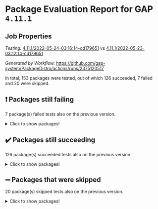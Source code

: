 # Package Evaluation Report for GAP `4.11.1`

## Job Properties

*Testing:* [4.11.1/2022-05-24-03:16:14-cd179651](https://github.com/gap-system/PackageDistro/blob/data/reports/4.11.1/2022-05-24-03:16:14-cd179651) vs [4.11.1/2022-05-23-03:12:14-cd179651](https://github.com/gap-system/PackageDistro/blob/data/reports/4.11.1/2022-05-23-03:12:14-cd179651)

*Generated by Workflow:* https://github.com/gap-system/PackageDistro/actions/runs/2375120517

In total, 153 packages were tested, out of which 126 succeeded, 7 failed and 20 were skipped.

## :exclamation: Packages still failing

7 package(s) failed tests also on the previous version.
<details><summary>Click to show packages!</summary>

- fining 1.4.1 [(failure)](https://github.com/gap-system/PackageDistro/runs/6566179905?check_suite_focus=true)
- francy 1.2.4 [(failure)](https://github.com/gap-system/PackageDistro/runs/6566180341?check_suite_focus=true)
- hap 1.39 [(failure)](https://github.com/gap-system/PackageDistro/runs/6566181009?check_suite_focus=true)
- normalizinterface 1.3.2 [(failure)](https://github.com/gap-system/PackageDistro/runs/6566182386?check_suite_focus=true)
- packagemanager 1.2 [(failure)](https://github.com/gap-system/PackageDistro/runs/6566182543?check_suite_focus=true)
- recog 1.3.2 [(failure)](https://github.com/gap-system/PackageDistro/runs/6566183129?check_suite_focus=true)
- semigroups 4.0.0 [(failure)](https://github.com/gap-system/PackageDistro/runs/6566183483?check_suite_focus=true)
</details>

## :heavy_check_mark: Packages still succeeding

126 package(s) succeeded tests also on the previous version.
<details><summary>Click to show packages!</summary>

- ace 5.4 [(success)](https://github.com/gap-system/PackageDistro/runs/6566178236?check_suite_focus=true)
- aclib 1.3.2 [(success)](https://github.com/gap-system/PackageDistro/runs/6566178269?check_suite_focus=true)
- agt 0.2 [(success)](https://github.com/gap-system/PackageDistro/runs/6566178294?check_suite_focus=true)
- alnuth 3.2.1 [(success)](https://github.com/gap-system/PackageDistro/runs/6566178336?check_suite_focus=true)
- anupq 3.2.6 [(success)](https://github.com/gap-system/PackageDistro/runs/6566178386?check_suite_focus=true)
- atlasrep 2.1.2 [(success)](https://github.com/gap-system/PackageDistro/runs/6566178421?check_suite_focus=true)
- autodoc 2022.03.10 [(success)](https://github.com/gap-system/PackageDistro/runs/6566178463?check_suite_focus=true)
- automata 1.15 [(success)](https://github.com/gap-system/PackageDistro/runs/6566178491?check_suite_focus=true)
- automgrp 1.3.2 [(success)](https://github.com/gap-system/PackageDistro/runs/6566178536?check_suite_focus=true)
- autpgrp 1.10.2 [(success)](https://github.com/gap-system/PackageDistro/runs/6566178576?check_suite_focus=true)
- cap 2022.05-07 [(success)](https://github.com/gap-system/PackageDistro/runs/6566178610?check_suite_focus=true)
- caratinterface 2.3.3 [(success)](https://github.com/gap-system/PackageDistro/runs/6566178643?check_suite_focus=true)
- cddinterface 2020.06.24 [(success)](https://github.com/gap-system/PackageDistro/runs/6566178689?check_suite_focus=true)
- circle 1.6.5 [(success)](https://github.com/gap-system/PackageDistro/runs/6566178722?check_suite_focus=true)
- classicpres 1.22 [(success)](https://github.com/gap-system/PackageDistro/runs/6566178766?check_suite_focus=true)
- cohomolo 1.6.10 [(success)](https://github.com/gap-system/PackageDistro/runs/6566178804?check_suite_focus=true)
- congruence 1.2.4 [(success)](https://github.com/gap-system/PackageDistro/runs/6566178849?check_suite_focus=true)
- corelg 1.56 [(success)](https://github.com/gap-system/PackageDistro/runs/6566178889?check_suite_focus=true)
- crime 1.6 [(success)](https://github.com/gap-system/PackageDistro/runs/6566178944?check_suite_focus=true)
- crisp 1.4.5 [(success)](https://github.com/gap-system/PackageDistro/runs/6566178992?check_suite_focus=true)
- crypting 0.10 [(success)](https://github.com/gap-system/PackageDistro/runs/6566179041?check_suite_focus=true)
- cryst 4.1.24 [(success)](https://github.com/gap-system/PackageDistro/runs/6566179079?check_suite_focus=true)
- crystcat 1.1.9 [(success)](https://github.com/gap-system/PackageDistro/runs/6566179120?check_suite_focus=true)
- ctbllib 1.3.4 [(success)](https://github.com/gap-system/PackageDistro/runs/6566179174?check_suite_focus=true)
- cubefree 1.19 [(success)](https://github.com/gap-system/PackageDistro/runs/6566179228?check_suite_focus=true)
- curlinterface 2.2.2 [(success)](https://github.com/gap-system/PackageDistro/runs/6566179293?check_suite_focus=true)
- cvec 2.7.5 [(success)](https://github.com/gap-system/PackageDistro/runs/6566179343?check_suite_focus=true)
- datastructures 0.2.7 [(success)](https://github.com/gap-system/PackageDistro/runs/6566179387?check_suite_focus=true)
- deepthought 1.0.5 [(success)](https://github.com/gap-system/PackageDistro/runs/6566179443?check_suite_focus=true)
- design 1.7 [(success)](https://github.com/gap-system/PackageDistro/runs/6566179495?check_suite_focus=true)
- difsets 2.3.1 [(success)](https://github.com/gap-system/PackageDistro/runs/6566179555?check_suite_focus=true)
- digraphs 1.5.3 [(success)](https://github.com/gap-system/PackageDistro/runs/6566179606?check_suite_focus=true)
- edim 1.3.5 [(success)](https://github.com/gap-system/PackageDistro/runs/6566179711?check_suite_focus=true)
- example 4.3.1 [(success)](https://github.com/gap-system/PackageDistro/runs/6566179755?check_suite_focus=true)
- factint 1.6.3 [(success)](https://github.com/gap-system/PackageDistro/runs/6566179803?check_suite_focus=true)
- ferret 1.0.7 [(success)](https://github.com/gap-system/PackageDistro/runs/6566179842?check_suite_focus=true)
- fga 1.4.0 [(success)](https://github.com/gap-system/PackageDistro/runs/6566179871?check_suite_focus=true)
- float 1.0.3 [(success)](https://github.com/gap-system/PackageDistro/runs/6566179953?check_suite_focus=true)
- format 1.4.3 [(success)](https://github.com/gap-system/PackageDistro/runs/6566180023?check_suite_focus=true)
- forms 1.2.7 [(success)](https://github.com/gap-system/PackageDistro/runs/6566180122?check_suite_focus=true)
- fplsa 1.2.5 [(success)](https://github.com/gap-system/PackageDistro/runs/6566180197?check_suite_focus=true)
- fr 2.4.8 [(success)](https://github.com/gap-system/PackageDistro/runs/6566180266?check_suite_focus=true)
- fwtree 1.3 [(success)](https://github.com/gap-system/PackageDistro/runs/6566180402?check_suite_focus=true)
- gbnp 1.0.5 [(success)](https://github.com/gap-system/PackageDistro/runs/6566180450?check_suite_focus=true)
- generalizedmorphismsforcap 2022.05-01 [(success)](https://github.com/gap-system/PackageDistro/runs/6566180520?check_suite_focus=true)
- genss 1.6.6 [(success)](https://github.com/gap-system/PackageDistro/runs/6566180570?check_suite_focus=true)
- gradedringforhomalg 2022.03-01 [(success)](https://github.com/gap-system/PackageDistro/runs/6566180658?check_suite_focus=true)
- grape 4.8.5 [(success)](https://github.com/gap-system/PackageDistro/runs/6566180708?check_suite_focus=true)
- groupoids 1.69 [(success)](https://github.com/gap-system/PackageDistro/runs/6566180766?check_suite_focus=true)
- grpconst 2.6.2 [(success)](https://github.com/gap-system/PackageDistro/runs/6566180835?check_suite_focus=true)
- guarana 0.96.3 [(success)](https://github.com/gap-system/PackageDistro/runs/6566180891?check_suite_focus=true)
- guava 3.16 [(success)](https://github.com/gap-system/PackageDistro/runs/6566180951?check_suite_focus=true)
- hapcryst 0.1.14 [(success)](https://github.com/gap-system/PackageDistro/runs/6566181090?check_suite_focus=true)
- hecke 1.5.3 [(success)](https://github.com/gap-system/PackageDistro/runs/6566181145?check_suite_focus=true)
- help 3.5 [(success)](https://github.com/gap-system/PackageDistro/runs/6566181192?check_suite_focus=true)
- idrel 2.43 [(success)](https://github.com/gap-system/PackageDistro/runs/6566181232?check_suite_focus=true)
- images 1.3.1 [(success)](https://github.com/gap-system/PackageDistro/runs/6566181276?check_suite_focus=true)
- intpic 0.2.4 [(success)](https://github.com/gap-system/PackageDistro/runs/6566181333?check_suite_focus=true)
- io 4.7.2 [(success)](https://github.com/gap-system/PackageDistro/runs/6566181396?check_suite_focus=true)
- irredsol 1.4.3 [(success)](https://github.com/gap-system/PackageDistro/runs/6566181459?check_suite_focus=true)
- json 2.1.0 [(success)](https://github.com/gap-system/PackageDistro/runs/6566181525?check_suite_focus=true)
- jupyterkernel 1.4.1 [(success)](https://github.com/gap-system/PackageDistro/runs/6566181584?check_suite_focus=true)
- jupyterviz 1.5.1 [(success)](https://github.com/gap-system/PackageDistro/runs/6566181635?check_suite_focus=true)
- kan 1.34 [(success)](https://github.com/gap-system/PackageDistro/runs/6566181686?check_suite_focus=true)
- kbmag 1.5.9 [(success)](https://github.com/gap-system/PackageDistro/runs/6566181755?check_suite_focus=true)
- laguna 3.9.5 [(success)](https://github.com/gap-system/PackageDistro/runs/6566181804?check_suite_focus=true)
- liealgdb 2.2.1 [(success)](https://github.com/gap-system/PackageDistro/runs/6566181854?check_suite_focus=true)
- liepring 2.6 [(success)](https://github.com/gap-system/PackageDistro/runs/6566181883?check_suite_focus=true)
- liering 2.4.2 [(success)](https://github.com/gap-system/PackageDistro/runs/6566181911?check_suite_focus=true)
- linearalgebraforcap 2022.05-03 [(success)](https://github.com/gap-system/PackageDistro/runs/6566181949?check_suite_focus=true)
- loops 3.4.1 [(success)](https://github.com/gap-system/PackageDistro/runs/6566181987?check_suite_focus=true)
- lpres 1.0.3 [(success)](https://github.com/gap-system/PackageDistro/runs/6566182023?check_suite_focus=true)
- majoranaalgebras 1.4 [(success)](https://github.com/gap-system/PackageDistro/runs/6566182053?check_suite_focus=true)
- mapclass 1.4.5 [(success)](https://github.com/gap-system/PackageDistro/runs/6566182087?check_suite_focus=true)
- matgrp 0.64 [(success)](https://github.com/gap-system/PackageDistro/runs/6566182128?check_suite_focus=true)
- modisom 2.5.2 [(success)](https://github.com/gap-system/PackageDistro/runs/6566182167?check_suite_focus=true)
- modulepresentationsforcap 2022.05-02 [(success)](https://github.com/gap-system/PackageDistro/runs/6566182230?check_suite_focus=true)
- monoidalcategories 2022.05-03 [(success)](https://github.com/gap-system/PackageDistro/runs/6566182256?check_suite_focus=true)
- nconvex 2020.11-04 [(success)](https://github.com/gap-system/PackageDistro/runs/6566182288?check_suite_focus=true)
- nilmat 1.4.1 [(success)](https://github.com/gap-system/PackageDistro/runs/6566182322?check_suite_focus=true)
- nock 1.5 [(success)](https://github.com/gap-system/PackageDistro/runs/6566182355?check_suite_focus=true)
- nq 2.5.8 [(success)](https://github.com/gap-system/PackageDistro/runs/6566182419?check_suite_focus=true)
- numericalsgps 1.3.0 [(success)](https://github.com/gap-system/PackageDistro/runs/6566182446?check_suite_focus=true)
- openmath 11.5.1 [(success)](https://github.com/gap-system/PackageDistro/runs/6566182477?check_suite_focus=true)
- orb 4.8.4 [(success)](https://github.com/gap-system/PackageDistro/runs/6566182505?check_suite_focus=true)
- patternclass 2.4.2 [(success)](https://github.com/gap-system/PackageDistro/runs/6566182584?check_suite_focus=true)
- permut 2.0.4 [(success)](https://github.com/gap-system/PackageDistro/runs/6566182617?check_suite_focus=true)
- polenta 1.3.10 [(success)](https://github.com/gap-system/PackageDistro/runs/6566182659?check_suite_focus=true)
- polymaking 0.8.6 [(success)](https://github.com/gap-system/PackageDistro/runs/6566182688?check_suite_focus=true)
- primgrp 3.4.2 [(success)](https://github.com/gap-system/PackageDistro/runs/6566182722?check_suite_focus=true)
- profiling 2.5.0 [(success)](https://github.com/gap-system/PackageDistro/runs/6566182784?check_suite_focus=true)
- qpa 1.33 [(success)](https://github.com/gap-system/PackageDistro/runs/6566182834?check_suite_focus=true)
- quagroup 1.8.3 [(success)](https://github.com/gap-system/PackageDistro/runs/6566182864?check_suite_focus=true)
- radiroot 2.9 [(success)](https://github.com/gap-system/PackageDistro/runs/6566182909?check_suite_focus=true)
- rcwa 4.6.4 [(success)](https://github.com/gap-system/PackageDistro/runs/6566182964?check_suite_focus=true)
- rds 1.8 [(success)](https://github.com/gap-system/PackageDistro/runs/6566183031?check_suite_focus=true)
- repndecomp 1.2.1 [(success)](https://github.com/gap-system/PackageDistro/runs/6566183174?check_suite_focus=true)
- repsn 3.1.0 [(success)](https://github.com/gap-system/PackageDistro/runs/6566183234?check_suite_focus=true)
- resclasses 4.7.2 [(success)](https://github.com/gap-system/PackageDistro/runs/6566183354?check_suite_focus=true)
- scscp 2.3.1 [(success)](https://github.com/gap-system/PackageDistro/runs/6566183423?check_suite_focus=true)
- sglppow 2.2 [(success)](https://github.com/gap-system/PackageDistro/runs/6566183552?check_suite_focus=true)
- sgpviz 0.999.5 [(success)](https://github.com/gap-system/PackageDistro/runs/6566183608?check_suite_focus=true)
- simpcomp 2.1.14 [(success)](https://github.com/gap-system/PackageDistro/runs/6566183658?check_suite_focus=true)
- singular 2020.12.18 [(success)](https://github.com/gap-system/PackageDistro/runs/6566183690?check_suite_focus=true)
- sla 1.5.3 [(success)](https://github.com/gap-system/PackageDistro/runs/6566183727?check_suite_focus=true)
- smallgrp 1.5 [(success)](https://github.com/gap-system/PackageDistro/runs/6566183760?check_suite_focus=true)
- smallsemi 0.6.13 [(success)](https://github.com/gap-system/PackageDistro/runs/6566183801?check_suite_focus=true)
- sonata 2.9.4 [(success)](https://github.com/gap-system/PackageDistro/runs/6566183843?check_suite_focus=true)
- sophus 1.25 [(success)](https://github.com/gap-system/PackageDistro/runs/6566183893?check_suite_focus=true)
- spinsym 1.5.2 [(success)](https://github.com/gap-system/PackageDistro/runs/6566183930?check_suite_focus=true)
- symbcompcc 1.3.2 [(success)](https://github.com/gap-system/PackageDistro/runs/6566183961?check_suite_focus=true)
- thelma 1.3 [(success)](https://github.com/gap-system/PackageDistro/runs/6566184001?check_suite_focus=true)
- tomlib 1.2.9 [(success)](https://github.com/gap-system/PackageDistro/runs/6566184053?check_suite_focus=true)
- toric 1.9.5 [(success)](https://github.com/gap-system/PackageDistro/runs/6566184090?check_suite_focus=true)
- transgrp 3.6.2 [(success)](https://github.com/gap-system/PackageDistro/runs/6566184141?check_suite_focus=true)
- ugaly 4.0.2 [(success)](https://github.com/gap-system/PackageDistro/runs/6566184187?check_suite_focus=true)
- unipot 1.5 [(success)](https://github.com/gap-system/PackageDistro/runs/6566184237?check_suite_focus=true)
- unitlib 4.1.0 [(success)](https://github.com/gap-system/PackageDistro/runs/6566184283?check_suite_focus=true)
- utils 0.72 [(success)](https://github.com/gap-system/PackageDistro/runs/6566184325?check_suite_focus=true)
- uuid 0.7 [(success)](https://github.com/gap-system/PackageDistro/runs/6566184422?check_suite_focus=true)
- walrus 0.9991 [(success)](https://github.com/gap-system/PackageDistro/runs/6566184499?check_suite_focus=true)
- wedderga 4.10.2 [(success)](https://github.com/gap-system/PackageDistro/runs/6566184588?check_suite_focus=true)
- xmod 2.88 [(success)](https://github.com/gap-system/PackageDistro/runs/6566184675?check_suite_focus=true)
- xmodalg 1.22 [(success)](https://github.com/gap-system/PackageDistro/runs/6566184747?check_suite_focus=true)
- yangbaxter 0.10.0 [(success)](https://github.com/gap-system/PackageDistro/runs/6566184838?check_suite_focus=true)
- zeromqinterface 0.13 [(success)](https://github.com/gap-system/PackageDistro/runs/6566184931?check_suite_focus=true)
</details>

## :heavy_minus_sign: Packages that were skipped

20 package(s) skipped tests also on the previous version.
<details><summary>Click to show packages!</summary>

- 4ti2interface 2022.03-01 [(skipped)](https://github.com/gap-system/PackageDistro/runs/6566089863?check_suite_focus=true)
- browse 1.8.14 [(skipped)](https://github.com/gap-system/PackageDistro/runs/6566089863?check_suite_focus=true)
- examplesforhomalg 2022.03-01 [(skipped)](https://github.com/gap-system/PackageDistro/runs/6566089863?check_suite_focus=true)
- gapdoc 1.6.5 [(skipped)](https://github.com/gap-system/PackageDistro/runs/6566089863?check_suite_focus=true)
- gauss 2022.03-01 [(skipped)](https://github.com/gap-system/PackageDistro/runs/6566089863?check_suite_focus=true)
- gaussforhomalg 2022.03-01 [(skipped)](https://github.com/gap-system/PackageDistro/runs/6566089863?check_suite_focus=true)
- gradedmodules 2022.03-01 [(skipped)](https://github.com/gap-system/PackageDistro/runs/6566089863?check_suite_focus=true)
- homalg 2022.03-01 [(skipped)](https://github.com/gap-system/PackageDistro/runs/6566089863?check_suite_focus=true)
- homalgtocas 2022.03-01 [(skipped)](https://github.com/gap-system/PackageDistro/runs/6566089863?check_suite_focus=true)
- io_forhomalg 2022.03-01 [(skipped)](https://github.com/gap-system/PackageDistro/runs/6566089863?check_suite_focus=true)
- itc 1.5.1 [(skipped)](https://github.com/gap-system/PackageDistro/runs/6566089863?check_suite_focus=true)
- localizeringforhomalg 2022.03-01 [(skipped)](https://github.com/gap-system/PackageDistro/runs/6566089863?check_suite_focus=true)
- matricesforhomalg 2022.04-01 [(skipped)](https://github.com/gap-system/PackageDistro/runs/6566089863?check_suite_focus=true)
- modules 2022.03-01 [(skipped)](https://github.com/gap-system/PackageDistro/runs/6566089863?check_suite_focus=true)
- polycyclic 2.16 [(skipped)](https://github.com/gap-system/PackageDistro/runs/6566089863?check_suite_focus=true)
- ringsforhomalg 2022.04-01 [(skipped)](https://github.com/gap-system/PackageDistro/runs/6566089863?check_suite_focus=true)
- sco 2022.03-01 [(skipped)](https://github.com/gap-system/PackageDistro/runs/6566089863?check_suite_focus=true)
- toolsforhomalg 2022.04-03 [(skipped)](https://github.com/gap-system/PackageDistro/runs/6566089863?check_suite_focus=true)
- toricvarieties 2022.03.23 [(skipped)](https://github.com/gap-system/PackageDistro/runs/6566089863?check_suite_focus=true)
- xgap 4.31 [(skipped)](https://github.com/gap-system/PackageDistro/runs/6566089863?check_suite_focus=true)
</details>

